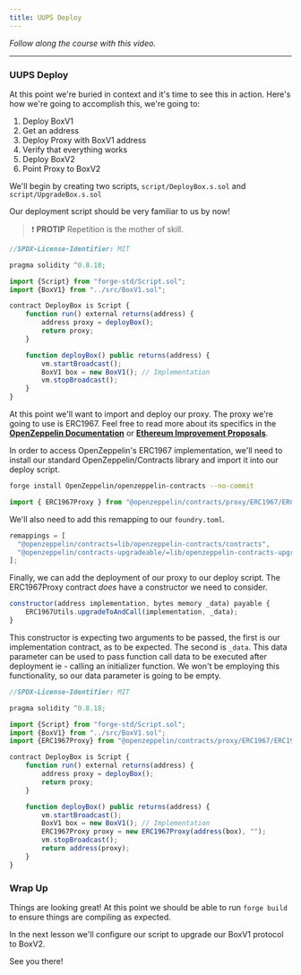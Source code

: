 ```yaml
---
title: UUPS Deploy
---
```


_Follow along the course with this video._

---

### UUPS Deploy

At this point we're buried in context and it's time to see this in action. Here's how we're going to accomplish this, we're going to:

1. Deploy BoxV1
2. Get an address
3. Deploy Proxy with BoxV1 address
4. Verify that everything works
5. Deploy BoxV2
6. Point Proxy to BoxV2

We'll begin by creating two scripts, `script/DeployBox.s.sol` and `script/UpgradeBox.s.sol`

Our deployment script should be very familiar to us by now!

> ❗ **PROTIP**
> Repetition is the mother of skill.

```js
//SPDX-License-Identifier: MIT

pragma solidity ^0.8.18;

import {Script} from "forge-std/Script.sol";
import {BoxV1} from "../src/BoxV1.sol";

contract DeployBox is Script {
    function run() external returns(address) {
        address proxy = deployBox();
        return proxy;
    }

    function deployBox() public returns(address) {
        vm.startBroadcast();
        BoxV1 box = new BoxV1(); // Implementation
        vm.stopBroadcast();
    }
}
```

At this point we'll want to import and deploy our proxy. The proxy we're going to use is ERC1967. Feel free to read more about its specifics in the [**OpenZeppelin Documentation**](https://docs.openzeppelin.com/contracts/4.x/api/proxy) or [**Ethereum Improvement Proposals**](https://eips.ethereum.org/EIPS/eip-1967).

In order to access OpenZeppelin's ERC1967 implementation, we'll need to install our standard OpenZeppelin/Contracts library and import it into our deploy script.

```bash
forge install OpenZeppelin/openzeppelin-contracts --no-commit
```

```js
import { ERC1967Proxy } from "@openzeppelin/contracts/proxy/ERC1967/ERC1967Proxy.sol";
```

We'll also need to add this remapping to our `foundry.toml`.

```js
remappings = [
  "@openzeppelin/contracts=lib/openzeppelin-contracts/contracts",
  "@openzeppelin/contracts-upgradeable/=lib/openzeppelin-contracts-upgradeable/contracts",
];
```

Finally, we can add the deployment of our proxy to our deploy script. The ERC1967Proxy contract _does_ have a constructor we need to consider.

```js
constructor(address implementation, bytes memory _data) payable {
    ERC1967Utils.upgradeToAndCall(implementation, _data);
}
```

This constructor is expecting two arguments to be passed, the first is our implementation contract, as to be expected. The second is `_data`. This data parameter can be used to pass function call data to be executed after deployment ie - calling an initializer function. We won't be employing this functionality, so our data parameter is going to be empty.

```js
//SPDX-License-Identifier: MIT

pragma solidity ^0.8.18;

import {Script} from "forge-std/Script.sol";
import {BoxV1} from "../src/BoxV1.sol";
import {ERC1967Proxy} from "@openzeppelin/contracts/proxy/ERC1967/ERC1967Proxy.sol";

contract DeployBox is Script {
    function run() external returns(address) {
        address proxy = deployBox();
        return proxy;
    }

    function deployBox() public returns(address) {
        vm.startBroadcast();
        BoxV1 box = new BoxV1(); // Implementation
        ERC1967Proxy proxy = new ERC1967Proxy(address(box), "");
        vm.stopBroadcast();
        return address(proxy);
    }
}
```

### Wrap Up

Things are looking great! At this point we should be able to run `forge build` to ensure things are compiling as expected.

In the next lesson we'll configure our script to upgrade our BoxV1 protocol to BoxV2.

See you there!

